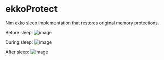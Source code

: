 # ekkoProtect
Nim ekko sleep implementation that restores original memory protections.

Before sleep:
![image](https://github.com/nbaertsch/ekkoProtect/assets/16431857/7c15fa1d-e05d-4ccc-8b39-bd3bce7e9e14)

During sleep:
![image](https://github.com/nbaertsch/ekkoProtect/assets/16431857/253da410-f6d2-474d-a505-0ac67daee173)

After sleep:
![image](https://github.com/nbaertsch/ekkoProtect/assets/16431857/15a24a50-24c6-4341-a501-ae6fe49f6e22)
